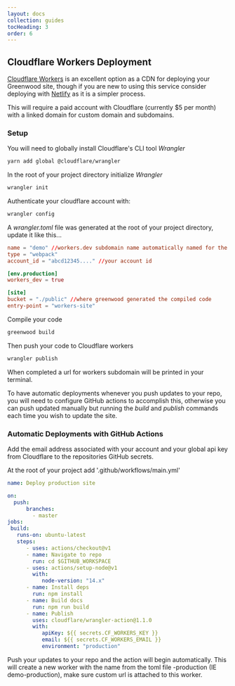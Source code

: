 ```yaml
---
layout: docs
collection: guides
tocHeading: 3
order: 6
---
```


## Cloudflare Workers Deployment

[Cloudflare Workers](https://workers.cloudflare.com/) is an excellent option as a CDN for deploying your Greenwood site, though if you are new to using this service consider deploying with [Netlify](https://www.netlify.com) as it is a simpler process.

This will require a paid account with Cloudflare (currently $5 per month) with a linked domain for custom domain and subdomains.

### Setup

You will need to globally install Cloudflare's CLI tool _Wrangler_

```bash
yarn add global @cloudflare/wrangler
```

In the root of your project directory initialize _Wrangler_

```bash
wrangler init
```

Authenticate your cloudflare account with:

```bash
wrangler config
```

A _wrangler.toml_ file was generated at the root of your project directory, update it like this...

```toml
name = "demo" //workers.dev subdomain name automatically named for the directory
type = "webpack"
account_id = "abcd12345...." //your account id

[env.production]
workers_dev = true

[site]
bucket = "./public" //where greenwood generated the compiled code
entry-point = "workers-site"
```

Compile your code

```bash
greenwood build
```

Then push your code to Cloudflare workers

```bash
wrangler publish
```

When completed a url for workers subdomain will be printed in your terminal.

To have automatic deployments whenever you push updates to your repo, you will need to configure GitHub actions to accomplish this, otherwise you can push updated manually but running the _build_ and _publish_ commands each time you wish to update the site.

### Automatic Deployments with GitHub Actions

Add the email address associated with your account and your global api key from Cloudflare to the repositories GitHub secrets.

At the root of your project add '.github/workflows/main.yml'

```yml
name: Deploy production site

on:
  push:
      branches:
        - master
jobs:
 build:
   runs-on: ubuntu-latest
   steps:
      - uses: actions/checkout@v1
      - name: Navigate to repo
        run: cd $GITHUB_WORKSPACE
      - uses: actions/setup-node@v1
        with:
           node-version: "14.x"
      - name: Install deps
        run: npm install
      - name: Build docs
        run: npm run build
      - name: Publish
        uses: cloudflare/wrangler-action@1.1.0
        with:
           apiKey: ${{ secrets.CF_WORKERS_KEY }}
           email: ${{ secrets.CF_WORKERS_EMAIL }}
           environment: "production"
```


Push your updates to your repo and the action will begin automatically. This will create a new worker with the name from the toml file -production (IE demo-production), make sure custom url is attached to this worker.